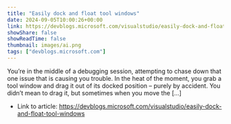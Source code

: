 ```yaml
---
title: "Easily dock and float tool windows"
date: 2024-09-05T10:00:26+00:00
link: https://devblogs.microsoft.com/visualstudio/easily-dock-and-float-tool-windows
showShare: false
showReadTime: false
thumbnail: images/ai.png
tags: ["devblogs.microsoft.com"]
---
```

You’re in the middle of a debugging session, attempting to chase down that one issue that is causing you trouble. In the heat of the moment, you grab a tool window and drag it out of its docked position – purely by accident. You didn’t mean to drag it, but sometimes when you move the […]

- Link to article: https://devblogs.microsoft.com/visualstudio/easily-dock-and-float-tool-windows